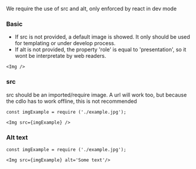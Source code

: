 We require the use of src and alt, only enforced by react in dev mode

### Basic
 - If src is not provided, a default image is showed. It only should be used for templating or under develop process.
 - If alt is not provided, the property 'role' is equal to 'presentation', so it wont be interpretate by web readers.
```
<Img />
```

### src
src should be an imported/require image. A url will work too, but because the cdlo has to work offline, this is not recommended
```
const imgExample = require ('./example.jpg');

<Img src={imgExample} />
```

### Alt text
```
const imgExample = require ('./example.jpg');

<Img src={imgExample} alt='Some text'/>
```